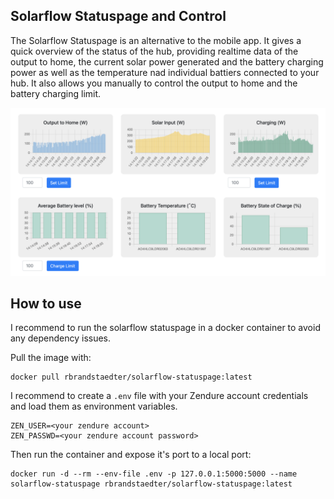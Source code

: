 ## Solarflow Statuspage and Control

The Solarflow Statuspage is an alternative to the mobile app. It gives a quick overview of the status of the hub, providing realtime data of the output to home, the current solar power generated and the battery charging power as well as the temperature nad individual battiers connected to your hub.
It also allows you manually to control the output to home and the battery charging limit.

![solarflow status page](img/solarflow_statuspage.png)


## How to use

I recommend to run the solarflow statuspage in a docker container to avoid any dependency issues.

Pull the image with:
```
docker pull rbrandstaedter/solarflow-statuspage:latest
```

I recommend to create a ```.env``` file with your Zendure account credentials and load them as environment variables.
```
ZEN_USER=<your zendure account>
ZEN_PASSWD=<your zendure account password>
```

Then run the container and expose it's port to a local port:
```
docker run -d --rm --env-file .env -p 127.0.0.1:5000:5000 --name solarflow-statuspage rbrandstaedter/solarflow-statuspage:latest
```